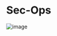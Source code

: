# Sec-Ops

![image](https://user-images.githubusercontent.com/114626248/234379478-c0798c8c-b7cf-4a2d-b78a-fd39897c28e2.png)






